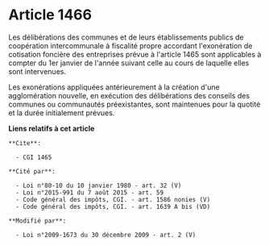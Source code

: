 # Article 1466

Les délibérations des communes et de leurs établissements publics de coopération intercommunale à fiscalité propre accordant
l'exonération de cotisation foncière des entreprises prévue à l'article 1465 sont applicables à compter du 1er janvier de
l'année suivant celle au cours de laquelle elles sont intervenues.

Les exonérations appliquées antérieurement à la création d'une agglomération nouvelle, en exécution des délibérations des
conseils des communes ou communautés préexistantes, sont maintenues pour la quotité et la durée initialement prévues.

**Liens relatifs à cet article**

	**Cite**:

	  - CGI 1465

	**Cité par**:

	  - Loi n°80-10 du 10 janvier 1980 - art. 32 (V)
	  - Loi n°2015-991 du 7 août 2015 - art. 59
	  - Code général des impôts, CGI. - art. 1586 nonies (V)
	  - Code général des impôts, CGI. - art. 1639 A bis (VD)

	**Modifié par**:

	  - Loi n°2009-1673 du 30 décembre 2009 - art. 2 (V)
